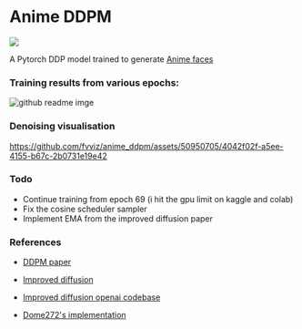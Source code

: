 <h1>Anime DDPM </h1>
<img src="https://img.shields.io/badge/PyTorch-EE4C2C?style=for-the-badge&logo=pytorch&logoColor=white"/>

A Pytorch DDP model trained to generate [Anime faces](https://www.kaggle.com/datasets/splcher/animefacedataset)



<h3> Training results from various epochs: </h3>

![github readme imge](https://github.com/fvviz/anime_ddpm/assets/50950705/feefbe23-c861-4b21-8579-89001d8f8456)

<h3> Denoising visualisation</h3>

https://github.com/fvviz/anime_ddpm/assets/50950705/4042f02f-a5ee-4155-b67c-2b0731e19e42

<h3> Todo </h3>

- Continue training from epoch 69 (i hit the gpu limit on kaggle and colab)
- Fix the cosine scheduler sampler
- Implement EMA from the improved diffusion paper


<h3> References </h3>

- [DDPM paper](https://arxiv.org/pdf/2006.11239.pdf)

- [Improved diffusion](https://arxiv.org/pdf/2102.09672.pdf)

- [Improved diffusion openai codebase](https://github.com/openai/improved-diffusion)

- [Dome272's implementation](https://github.com/dome272/Diffusion-Models-pytorch)




